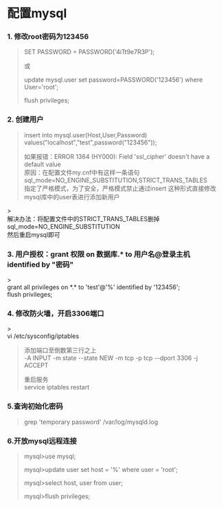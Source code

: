 # 配置mysql

### 1. 修改root密码为123456

> SET PASSWORD = PASSWORD\('4iTt9e7R3P'\);
>
> 或
>
> update mysql.user set password=PASSWORD\('123456'\) where User='root';
>
> flush privileges;

### 2. 创建用户

> insert into mysql.user\(Host,User,Password\) values\("localhost","test",password\("123456"\)\);
>
> 如果报错：ERROR 1364 \(HY000\): Field 'ssl\_cipher' doesn't have a default value  
> 原因：在配置文件my.cnf中有这样一条语句sql\_mode=NO\_ENGINE\_SUBSTITUTION,STRICT\_TRANS\_TABLES  
> 指定了严格模式，为了安全，严格模式禁止通过insert 这种形式直接修改mysql库中的user表进行添加新用户

&gt;  
解决办法：将配置文件中的STRICT\_TRANS\_TABLES删掉  
sql\_mode=NO\_ENGINE\_SUBSTITUTION  
然后重启mysql即可

### 3. 用户授权：grant 权限 on 数据库.\* to 用户名@登录主机 identified by "密码"

&gt;  
grant all privileges on \*.\* to 'test'@'%' identified by '123456';  
flush privileges;

### 4. 修改防火墙，开启3306端口

&gt;  
vi /etc/sysconfig/iptables

> 添加端口至倒数第三行之上  
> -A INPUT -m state --state NEW -m tcp -p tcp --dport 3306 -j ACCEPT
>
> 重启服务  
> service iptables restart

### 5.查询初始化密码

> grep 'temporary password' /var/log/mysqld.log

### 6.开放mysql远程连接

> mysql&gt;use mysql;
>
> mysql&gt;update user set host = '%' where user = 'root';
>
> mysql&gt;select host, user from user;
>
> mysql&gt;flush privileges;



